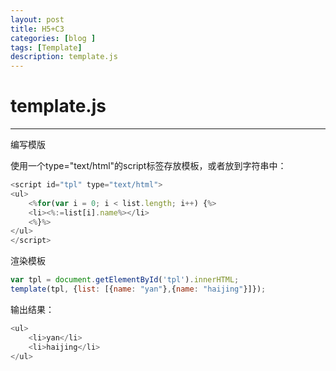 ```yaml
---
layout: post
title: H5+C3
categories: [blog ]
tags: [Template]
description: template.js
---
```



# template.js



---

编写模版

使用一个type="text/html"的script标签存放模板，或者放到字符串中：
```js
<script id="tpl" type="text/html">
<ul>
    <%for(var i = 0; i < list.length; i++) {%>
    <li><%:=list[i].name%></li>
    <%}%>
</ul>
</script>
```
渲染模板

```js
var tpl = document.getElementById('tpl').innerHTML;
template(tpl, {list: [{name: "yan"},{name: "haijing"}]});
```
输出结果：

```js
<ul>
    <li>yan</li>
    <li>haijing</li>
</ul>
```